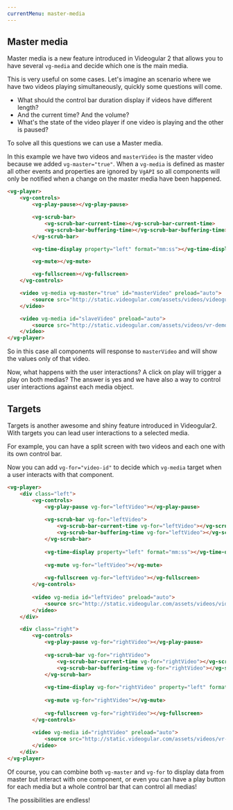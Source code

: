 ```yaml
---
currentMenu: master-media
---
```


## Master media

Master media is a new feature introduced in Videogular 2 that allows you to have several `vg-media` and decide which one is the main media.

This is very useful on some cases. Let's imagine an scenario where we have two videos playing simultaneously, quickly some questions will come.
* What should the control bar duration display if videos have different length?
* And the current time? And the volume?
* What's the state of the video player if one video is playing and the other is paused?

To solve all this questions we can use a Master media.

In this example we have two videos and `masterVideo` is the master video because we added `vg-master="true"`. When a `vg-media` is defined as master all other events and properties are ignored by `VgAPI` so all components will only be notified when a change on the master media have been happened.

```html
<vg-player>
    <vg-controls>
        <vg-play-pause></vg-play-pause>

        <vg-scrub-bar>
            <vg-scrub-bar-current-time></vg-scrub-bar-current-time>
            <vg-scrub-bar-buffering-time></vg-scrub-bar-buffering-time>
        </vg-scrub-bar>

        <vg-time-display property="left" format="mm:ss"></vg-time-display>

        <vg-mute></vg-mute>

        <vg-fullscreen></vg-fullscreen>
    </vg-controls>

    <video vg-media vg-master="true" id="masterVideo" preload="auto">
        <source src="http://static.videogular.com/assets/videos/videogular.mp4" type="video/mp4">
    </video>

    <video vg-media id="slaveVideo" preload="auto">
        <source src="http://static.videogular.com/assets/videos/vr-demo.mp4" type="video/mp4">
    </video>
</vg-player>

```

So in this case all components will response to `masterVideo` and will show the values only of that video.

Now, what happens with the user interactions? A click on play will trigger a play on both medias? The answer is yes and we have also a way to control user interactions against each media object.

## Targets

Targets is another awesome and shiny feature introduced in Videogular2. With targets you can lead user interactions to a selected media.

For example, you can have a split screen with two videos and each one with its own control bar.

Now you can add `vg-for="video-id"` to decide which `vg-media` target when a user interacts with that component.

```html
<vg-player>
    <div class="left">
        <vg-controls>
            <vg-play-pause vg-for="leftVideo"></vg-play-pause>
    
            <vg-scrub-bar vg-for="leftVideo">
                <vg-scrub-bar-current-time vg-for="leftVideo"></vg-scrub-bar-current-time>
                <vg-scrub-bar-buffering-time vg-for="leftVideo"></vg-scrub-bar-buffering-time>
            </vg-scrub-bar>
    
            <vg-time-display property="left" format="mm:ss"></vg-time-display>
    
            <vg-mute vg-for="leftVideo"></vg-mute>
    
            <vg-fullscreen vg-for="leftVideo"></vg-fullscreen>
        </vg-controls>
    
        <video vg-media id="leftVideo" preload="auto">
            <source src="http://static.videogular.com/assets/videos/videogular.mp4" type="video/mp4">
        </video>
    </div>

    <div class="right">
        <vg-controls>
            <vg-play-pause vg-for="rightVideo"></vg-play-pause>
    
            <vg-scrub-bar vg-for="rightVideo">
                <vg-scrub-bar-current-time vg-for="rightVideo"></vg-scrub-bar-current-time>
                <vg-scrub-bar-buffering-time vg-for="rightVideo"></vg-scrub-bar-buffering-time>
            </vg-scrub-bar>
    
            <vg-time-display vg-for="rightVideo" property="left" format="mm:ss"></vg-time-display>
    
            <vg-mute vg-for="rightVideo"></vg-mute>
    
            <vg-fullscreen vg-for="rightVideo"></vg-fullscreen>
        </vg-controls>
        
        <video vg-media id="rightVideo" preload="auto">
            <source src="http://static.videogular.com/assets/videos/vr-demo.mp4" type="video/mp4">
        </video>
    </div>
</vg-player>

```

Of course, you can combine both `vg-master` and `vg-for` to display data from master but interact with one component, or even you can have a play button for each media but a whole control bar that can control all medias!

The possibilities are endless!

